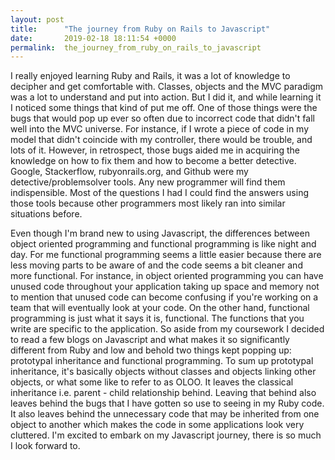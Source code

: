 ```yaml
---
layout: post
title:      "The journey from Ruby on Rails to Javascript"
date:       2019-02-18 18:11:54 +0000
permalink:  the_journey_from_ruby_on_rails_to_javascript
---
```



I really enjoyed learning Ruby and Rails, it was a lot of knowledge to decipher and get comfortable with. Classes, objects and the MVC paradigm was a lot to understand and put into action. But I did it, and while learning it I noticed some things that kind of put me off. One of those things were the bugs that would pop up ever so often due to incorrect code that didn't fall well into the MVC universe. For instance, if I wrote a piece of code in my model that didn't coincide with my controller, there would be trouble, and lots of it. However, in retrospect, those bugs aided me in acquiring the knowledge on how to fix them and how to become a better detective. Google, Stackerflow, rubyonrails.org, and Github were my detective/problemsolver tools. Any new programmer will find them indispensible. Most of the questions I had I could find the answers using those tools because other programmers most likely ran into similar situations before.

Even though I'm brand new to using Javascript, the differences between object oriented programming and functional programming is like night and day.  For me functional programming seems a little easier because there are less moving parts to be aware of and the code seems a bit cleaner and more functional. For instance, in object oriented programming you can have unused code throughout your application taking up space and memory not to mention that unused code can become confusing if you're working on a team that will eventually look at your code. On the other hand, functional programming is just what it says it is, functional. The functions that you write are specific to the application. So aside from my coursework I decided to read a few blogs on Javascript and what makes it so significantly different from Ruby and low and behold two things kept popping up: prototypal inheritance and functional programming. To sum up prototypal inheritance, it's basically objects without classes and objects linking other objects, or what some like to refer to as OLOO. It leaves the classical inheritance i.e. parent - child relationship behind. Leaving that behind also leaves behind the bugs that I have gotten so use to seeing in my Ruby code. It also leaves behind the unnecessary code that may be inherited from one object to another which makes the code in some applications look very cluttered. I'm excited to embark on my Javascript journey, there is so much I look forward to.
